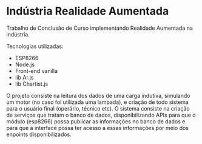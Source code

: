 # Indústria Realidade Aumentada
Trabalho de Conclusão de Curso implementando Realidade Aumentada na indústria.

Tecnologias utilizadas:
  - ESP8266
  - Node.js
  - Front-end vanilla
  - lib Ar.js
  - lib Chartist.js

  O projeto consiste na leitura dos dados de uma carga indutiva, simulando um motor (no caso foi utilizada uma lampada), e criação de todo sistema para o usuário final (operário, técnico etc).
  O sistema consiste na criação de serviços que tratam o banco de dados, disponibilizando APIs para que o módulo (esp8266) possa publicar as informações no banco de dados e para que a interface possa ter acesso a essas informações por meio dos enpoints disponibilizados.
